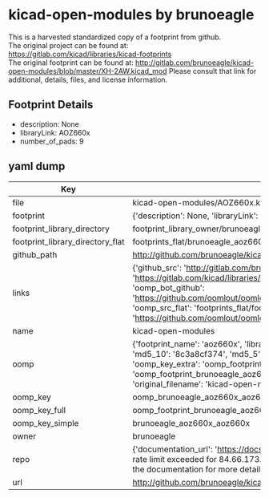 # kicad-open-modules by brunoeagle  
This is a harvested standardized copy of a footprint from github.  
The original project can be found at:  
https://gitlab.com/kicad/libraries/kicad-footprints  
The original footprint can be found at:
http://gitlab.com/brunoeagle/kicad-open-modules/blob/master/XH-2AW.kicad_mod
Please consult that link for additional, details, files, and license information.  
## Footprint Details
* description: None  
* libraryLink: AOZ660x  
* number_of_pads: 9  
## yaml dump  
| Key | Value |  
| --- | --- |  
| file | kicad-open-modules/AOZ660x.kicad_mod |  
| footprint | {'description': None, 'libraryLink': 'AOZ660x', 'number_of_pads': 9} |  
| footprint_library_directory | footprint_library_owner/brunoeagle_kicad-open-modules |  
| footprint_library_directory_flat | footprints_flat/brunoeagle_aoz660x_aoz660x/working |  
| github_path | http://github.com/brunoeagle/kicad-open-modules/blob/master/AOZ660x.kicad_mod |  
| links | {'github_src': 'http://gitlab.com/brunoeagle/kicad-open-modules/blob/master/XH-2AW.kicad_mod', 'github_src_repo': 'https://gitlab.com/kicad/libraries/kicad-footprints', 'oomp_bot': 'footprints/brunoeagle_aoz660x_aoz660x/working', 'oomp_bot_github': 'https://github.com/oomlout/oomlout_oomp_footprint_bot/tree/main/footprints/brunoeagle_aoz660x_aoz660x/working', 'oomp_src_flat': 'footprints_flat/footprints_flat/brunoeagle_aoz660x_aoz660x/working', 'oomp_src_flat_github': 'https://github.com/oomlout/oomlout_oomp_footprint_src/tree/main/footprints_flat/brunoeagle_aoz660x_aoz660x/working'} |  
| name | kicad-open-modules |  
| oomp | {'footprint_name': 'aoz660x', 'library_name': 'aoz660x_kicad_mod', 'md5': '8c3a8cf3747e1f286ce1563f757078f2', 'md5_10': '8c3a8cf374', 'md5_5': '8c3a8', 'md5_6': '8c3a8c', 'oomp_key': 'oomp_brunoeagle_aoz660x_aoz660x', 'oomp_key_extra': 'oomp_footprint_brunoeagle_aoz660x_aoz660x', 'oomp_key_full': 'oomp_footprint_brunoeagle_aoz660x_aoz660x_8c3a8c', 'oomp_key_simple': 'brunoeagle_aoz660x_aoz660x', 'original_filename': 'kicad-open-modules/AOZ660x.kicad_mod', 'owner_name': 'brunoeagle'} |  
| oomp_key | oomp_brunoeagle_aoz660x_aoz660x |  
| oomp_key_full | oomp_footprint_brunoeagle_aoz660x_aoz660x |  
| oomp_key_simple | brunoeagle_aoz660x_aoz660x |  
| owner | brunoeagle |  
| repo | {'documentation_url': 'https://docs.github.com/rest/overview/resources-in-the-rest-api#rate-limiting', 'message': "API rate limit exceeded for 84.66.173.59. (But here's the good news: Authenticated requests get a higher rate limit. Check out the documentation for more details.)"} |  
| url | http://github.com/brunoeagle/kicad-open-modules |  

